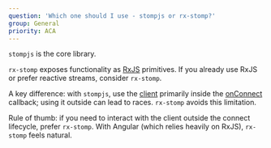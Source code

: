```yaml
---
question: 'Which one should I use - stompjs or rx-stomp?'
group: General
priority: ACA
---
```


`stompjs` is the core library.

`rx-stomp` exposes functionality as [RxJS] primitives. If you already use RxJS or prefer reactive
streams, consider `rx-stomp`.

A key difference: with `stompjs`, use the [client] primarily inside the [onConnect] callback;
using it outside can lead to races. `rx-stomp` avoids this limitation.

Rule of thumb: if you need to interact with the client outside the connect lifecycle,
prefer `rx-stomp`. With Angular (which relies heavily on RxJS), `rx-stomp` feels natural.


[RxJS]: https://github.com/ReactiveX/RxJS
[client]: /api-docs/latest/classes/Client.html
[onConnect]: /api-docs/latest/classes/Client.html#onConnect

